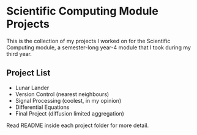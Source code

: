 # Scientific Computing Module Projects

This is the collection of my projects I worked on for the Scientific Computing module, a semester-long year-4 module that I took during my third year.

## Project List
* Lunar Lander
* Version Control (nearest neighbours)
* Signal Processing (coolest, in my opinion)
* Differential Equations
* Final Project (diffusion limited aggregation)

Read README inside each project folder for more detail.
